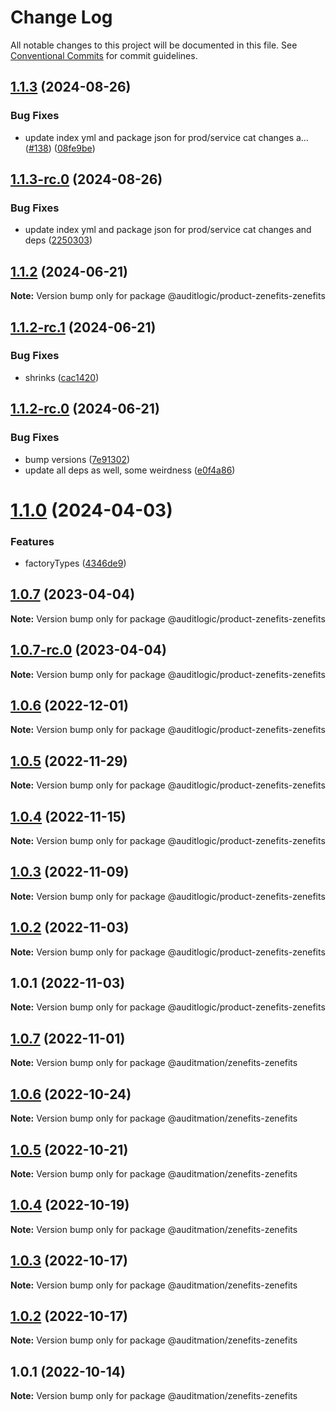 # Change Log

All notable changes to this project will be documented in this file.
See [Conventional Commits](https://conventionalcommits.org) for commit guidelines.

## [1.1.3](https://github.com/auditlogic/product/compare/@auditlogic/product-zenefits-zenefits@1.1.2...@auditlogic/product-zenefits-zenefits@1.1.3) (2024-08-26)


### Bug Fixes

* update index yml and package json for prod/service cat changes a… ([#138](https://github.com/auditlogic/product/issues/138)) ([08fe9be](https://github.com/auditlogic/product/commit/08fe9beb1c8457462a19bc69caa02e6212d97e1a))





## [1.1.3-rc.0](https://github.com/auditlogic/product/compare/@auditlogic/product-zenefits-zenefits@1.1.2...@auditlogic/product-zenefits-zenefits@1.1.3-rc.0) (2024-08-26)


### Bug Fixes

* update index yml and package json for prod/service cat changes and deps ([2250303](https://github.com/auditlogic/product/commit/225030363a363608240135b7ebed386b28f01e4b))





## [1.1.2](https://github.com/auditlogic/product/compare/@auditlogic/product-zenefits-zenefits@1.1.2-rc.1...@auditlogic/product-zenefits-zenefits@1.1.2) (2024-06-21)

**Note:** Version bump only for package @auditlogic/product-zenefits-zenefits





## [1.1.2-rc.1](https://github.com/auditlogic/product/compare/@auditlogic/product-zenefits-zenefits@1.1.2-rc.0...@auditlogic/product-zenefits-zenefits@1.1.2-rc.1) (2024-06-21)


### Bug Fixes

* shrinks ([cac1420](https://github.com/auditlogic/product/commit/cac14200fefcd8183ab69fe89a47bd3f70f563e9))





## [1.1.2-rc.0](https://github.com/auditlogic/product/compare/@auditlogic/product-zenefits-zenefits@1.1.0...@auditlogic/product-zenefits-zenefits@1.1.2-rc.0) (2024-06-21)


### Bug Fixes

* bump versions ([7e91302](https://github.com/auditlogic/product/commit/7e913023b8b312150ed7762c32fbbe616be71de5))
* update all deps as well, some weirdness ([e0f4a86](https://github.com/auditlogic/product/commit/e0f4a864714e2d3de6bbf3da014d5312fe53be2f))





# [1.1.0](https://github.com/auditlogic/product/compare/@auditlogic/product-zenefits-zenefits@1.0.7...@auditlogic/product-zenefits-zenefits@1.1.0) (2024-04-03)


### Features

* factoryTypes ([4346de9](https://github.com/auditlogic/product/commit/4346de92693aee892fccf725338ffc7b80ab182b))





## [1.0.7](https://github.com/auditlogic/product/compare/@auditlogic/product-zenefits-zenefits@1.0.6...@auditlogic/product-zenefits-zenefits@1.0.7) (2023-04-04)

**Note:** Version bump only for package @auditlogic/product-zenefits-zenefits





## [1.0.7-rc.0](https://github.com/auditlogic/product/compare/@auditlogic/product-zenefits-zenefits@1.0.6...@auditlogic/product-zenefits-zenefits@1.0.7-rc.0) (2023-04-04)

**Note:** Version bump only for package @auditlogic/product-zenefits-zenefits





## [1.0.6](https://github.com/auditlogic/product/compare/@auditlogic/product-zenefits-zenefits@1.0.5...@auditlogic/product-zenefits-zenefits@1.0.6) (2022-12-01)

**Note:** Version bump only for package @auditlogic/product-zenefits-zenefits





## [1.0.5](https://github.com/auditlogic/product/compare/@auditlogic/product-zenefits-zenefits@1.0.4...@auditlogic/product-zenefits-zenefits@1.0.5) (2022-11-29)

**Note:** Version bump only for package @auditlogic/product-zenefits-zenefits





## [1.0.4](https://github.com/auditlogic/product/compare/@auditlogic/product-zenefits-zenefits@1.0.3...@auditlogic/product-zenefits-zenefits@1.0.4) (2022-11-15)

**Note:** Version bump only for package @auditlogic/product-zenefits-zenefits





## [1.0.3](https://github.com/auditlogic/product/compare/@auditlogic/product-zenefits-zenefits@1.0.2...@auditlogic/product-zenefits-zenefits@1.0.3) (2022-11-09)

**Note:** Version bump only for package @auditlogic/product-zenefits-zenefits





## [1.0.2](https://github.com/auditlogic/product/compare/@auditlogic/product-zenefits-zenefits@1.0.1...@auditlogic/product-zenefits-zenefits@1.0.2) (2022-11-03)

**Note:** Version bump only for package @auditlogic/product-zenefits-zenefits





## 1.0.1 (2022-11-03)

**Note:** Version bump only for package @auditlogic/product-zenefits-zenefits





## [1.0.7](https://github.com/auditmation/store-content/compare/@auditmation/zenefits-zenefits@1.0.6...@auditmation/zenefits-zenefits@1.0.7) (2022-11-01)

**Note:** Version bump only for package @auditmation/zenefits-zenefits





## [1.0.6](https://github.com/auditmation/store-content/compare/@auditmation/zenefits-zenefits@1.0.5...@auditmation/zenefits-zenefits@1.0.6) (2022-10-24)

**Note:** Version bump only for package @auditmation/zenefits-zenefits





## [1.0.5](https://github.com/auditmation/store-content/compare/@auditmation/zenefits-zenefits@1.0.4...@auditmation/zenefits-zenefits@1.0.5) (2022-10-21)

**Note:** Version bump only for package @auditmation/zenefits-zenefits





## [1.0.4](https://github.com/auditmation/store-content/compare/@auditmation/zenefits-zenefits@1.0.3...@auditmation/zenefits-zenefits@1.0.4) (2022-10-19)

**Note:** Version bump only for package @auditmation/zenefits-zenefits





## [1.0.3](https://github.com/auditmation/store-content/compare/@auditmation/zenefits-zenefits@1.0.2...@auditmation/zenefits-zenefits@1.0.3) (2022-10-17)

**Note:** Version bump only for package @auditmation/zenefits-zenefits





## [1.0.2](https://github.com/auditmation/store-content/compare/@auditmation/zenefits-zenefits@1.0.1...@auditmation/zenefits-zenefits@1.0.2) (2022-10-17)

**Note:** Version bump only for package @auditmation/zenefits-zenefits





## 1.0.1 (2022-10-14)

**Note:** Version bump only for package @auditmation/zenefits-zenefits
